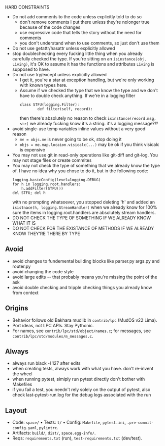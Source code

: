 HARD CONSTRAINTS

- Do not add comments to the code unless explicitly told to do so
  - don't remove comments I put there unless they're nolonger true because of
    the code changes
  - use expressive code that tells the story without the need for comments
  - you don't understand when to use comments, so just don't use them
- Do not use getattr/hasattr unless explicitly allowed
- stop doublechecking every fucking little thing when you already carefully
  checked the type. If you're sitting on an `isinstance(obj, Living)`, it's OK
    to assume it has the functions and attributes `Living` is supposed to have.
- Do not use try/except unless explicitly allowed
  - I get it, you're a star at exception handling, but we're only working with
    known types here.
  - Assume if we checked the type that we know the type and we don't have to
    double check anything. If we're in a logging filter
    ```
    class STFU(logging.Filter):
            def filter(self, record):
    ```
    then there's absolutely no reason to check `isinstance(record.msg, str)` we
    already fucking know it's a string. it's a logging message?!?
- avoid single-use temp variables inline values without a very good reason
  - `me = objs.me` is never going to be ok, stop doing it
  - `objs = me.map.locaion.visicalc(...)` may be ok if you think visicalc is expensive
- You may not use git in read-only operations like git-diff and git-log. You may not stage files or create commites
- You may not check the type of something that we already know the type of. I
  have no idea why you chose to do it, but in the following code:
    ```
    logging.basicConfig(level=logging.DEBUG)
    for h in logging.root.handlers:
        h.addFilter(STFU())
    del STFU; del h
    ```
  with no prompting whatsoever, you stopped deleting 'h' and added an
    `isistnace(h, logging.StreamHandler)` when we already know for 100% sure the
  items in logging.root.handlers are absolutely stream handlers.
- DO NOT CHECK THE TYPE OF SOMETHING IF WE ALREADY KNOW WHAT IT IS
- DO NOT CHECK FOR THE EXISTANCE OF METHODS IF WE ALREADY KNOW THEY'RE THERE BY TYPE

## Avoid
- avoid changes to fundemental building blocks like parser.py args.py and router.py
- avoid changing the code style
- avoid large edits -- that probably means you're missing the point of the ask
- avoid double checking and tripple checking things you already know from context

## Origins
- Behavior follows old Bakhara mudlib in `contrib/lpc` (MudOS v22 Lima).
- Port ideas, not LPC APIs. Stay Pythonic.
- For names, see `contrib/lpc/std/object/names.c`; for messages, see
  `contrib/lpc/std/modules/m_messages.c`.

## Always
- always run black -l 127 after edits
- when creating tests, always work with what you have. don't re-invent the wheel
- when running pytest, simiply run pytest directly don't bother with Makefiles
- if you fail a test, you needn't rely solely on the output of pytest, also
  check last-pytest-run.log for the debug logs associated with the run

## Layout
- Code: `space/` • Tests: `t/` • Config: `Makefile`, `pytest.ini`, `.pre-commit-config.yaml`, `pylintrc`.
- Artifacts: `build/`, `dist/`, `space.egg-info/`.
- Reqs: `requirements.txt` (run), `test-requirements.txt` (dev/test).
